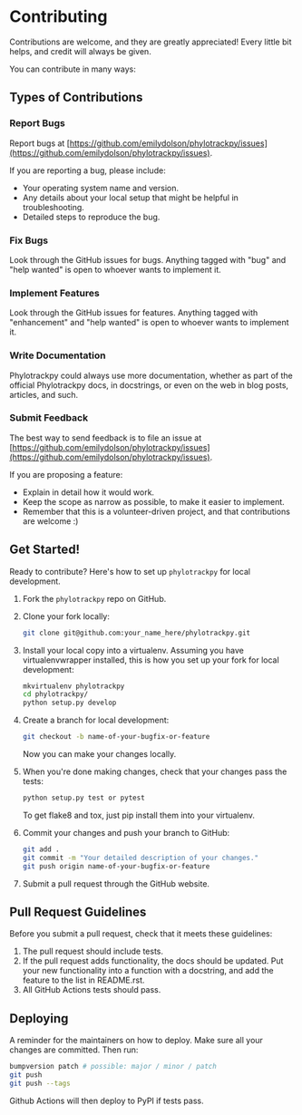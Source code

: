 # Contributing

Contributions are welcome, and they are greatly appreciated! Every little bit
helps, and credit will always be given.

You can contribute in many ways:

## Types of Contributions

### Report Bugs

Report bugs at [https://github.com/emilydolson/phylotrackpy/issues](https://github.com/emilydolson/phylotrackpy/issues).

If you are reporting a bug, please include:

- Your operating system name and version.
- Any details about your local setup that might be helpful in troubleshooting.
- Detailed steps to reproduce the bug.

### Fix Bugs

Look through the GitHub issues for bugs. Anything tagged with "bug" and "help
wanted" is open to whoever wants to implement it.

### Implement Features

Look through the GitHub issues for features. Anything tagged with "enhancement"
and "help wanted" is open to whoever wants to implement it.

### Write Documentation

Phylotrackpy could always use more documentation, whether as part of the
official Phylotrackpy docs, in docstrings, or even on the web in blog posts,
articles, and such.

### Submit Feedback

The best way to send feedback is to file an issue at [https://github.com/emilydolson/phylotrackpy/issues](https://github.com/emilydolson/phylotrackpy/issues).

If you are proposing a feature:

- Explain in detail how it would work.
- Keep the scope as narrow as possible, to make it easier to implement.
- Remember that this is a volunteer-driven project, and that contributions
  are welcome :)

## Get Started!

Ready to contribute? Here's how to set up `phylotrackpy` for local development.

1. Fork the `phylotrackpy` repo on GitHub.
2. Clone your fork locally:

    ```bash
    git clone git@github.com:your_name_here/phylotrackpy.git
    ```

3. Install your local copy into a virtualenv. Assuming you have virtualenvwrapper installed, this is how you set up your fork for local development:

    ```bash
    mkvirtualenv phylotrackpy
    cd phylotrackpy/
    python setup.py develop
    ```

4. Create a branch for local development:

    ```bash
    git checkout -b name-of-your-bugfix-or-feature
    ```

   Now you can make your changes locally.

5. When you're done making changes, check that your changes pass the tests:

    ```bash
    python setup.py test or pytest
    ```

   To get flake8 and tox, just pip install them into your virtualenv.

6. Commit your changes and push your branch to GitHub:

    ```bash
    git add .
    git commit -m "Your detailed description of your changes."
    git push origin name-of-your-bugfix-or-feature
    ```

7. Submit a pull request through the GitHub website.

## Pull Request Guidelines

Before you submit a pull request, check that it meets these guidelines:

1. The pull request should include tests.
2. If the pull request adds functionality, the docs should be updated. Put
   your new functionality into a function with a docstring, and add the
   feature to the list in README.rst.
3. All GitHub Actions tests should pass.

## Deploying

A reminder for the maintainers on how to deploy.
Make sure all your changes are committed.
Then run:

```bash
bumpversion patch # possible: major / minor / patch
git push
git push --tags
```

Github Actions will then deploy to PyPI if tests pass.
